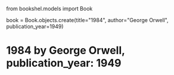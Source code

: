 from bookshel.models import Book

book = Book.objects.create(title="1984", author="George Orwell", publication_year=1949)

# 1984 by George Orwell, publication_year: 1949
